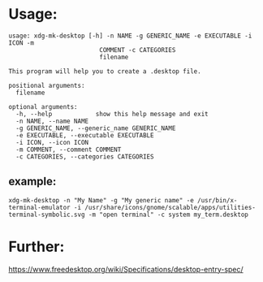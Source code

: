 # Usage:

```
usage: xdg-mk-desktop [-h] -n NAME -g GENERIC_NAME -e EXECUTABLE -i ICON -m
                         COMMENT -c CATEGORIES
                         filename

This program will help you to create a .desktop file.

positional arguments:
  filename

optional arguments:
  -h, --help            show this help message and exit
  -n NAME, --name NAME
  -g GENERIC_NAME, --generic_name GENERIC_NAME
  -e EXECUTABLE, --executable EXECUTABLE
  -i ICON, --icon ICON
  -m COMMENT, --comment COMMENT
  -c CATEGORIES, --categories CATEGORIES
```

## example:

    xdg-mk-desktop -n "My Name" -g "My generic name" -e /usr/bin/x-terminal-emulator -i /usr/share/icons/gnome/scalable/apps/utilities-terminal-symbolic.svg -m "open terminal" -c system my_term.desktop


# Further:

https://www.freedesktop.org/wiki/Specifications/desktop-entry-spec/

